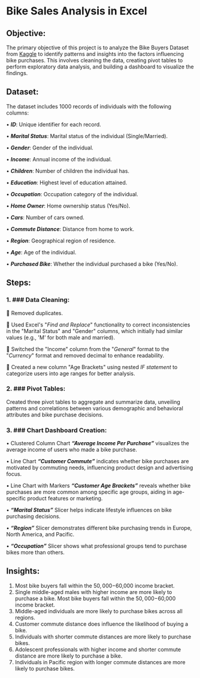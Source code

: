 # **Bike Sales Analysis in Excel**

## **Objective:**
The primary objective of this project is to analyze the Bike Buyers Dataset from [Kaggle](https://www.kaggle.com/datasets/heeraldedhia/bike-buyers?resource=download) to identify patterns and insights into the factors influencing bike purchases. This involves cleaning the data, creating pivot tables to perform exploratory data analysis, and building a dashboard to visualize the findings.

## **Dataset:**

The dataset includes 1000 records of individuals with the following columns:

•	**_ID_**: Unique identifier for each record.

•	**_Marital Status_**: Marital status of the individual (Single/Married).

•	**_Gender_**: Gender of the individual.

•	**_Income_**: Annual income of the individual.

•	**_Children_**: Number of children the individual has.

•	**_Education_**: Highest level of education attained.

•	**_Occupation_**: Occupation category of the individual.

•	**_Home Owner_**: Home ownership status (Yes/No).

•	**_Cars_**: Number of cars owned.

•	**_Commute Distance_**: Distance from home to work.

•	**_Region_**: Geographical region of residence.

•	**_Age_**: Age of the individual.

•	**_Purchased Bike_**: Whether the individual purchased a bike (Yes/No).

## **Steps:**

### 1.	### Data Cleaning:
		
	Removed duplicates.

	Used Excel's "_Find and Replace_" functionality to correct inconsistencies in the "Marital Status" and "Gender" columns, which initially had similar values (e.g., 'M' for both male and married).

	Switched the "Income" column from the "_General_" format to the "_Currency_" format and removed decimal to enhance readability.

	Created a new column "Age Brackets" using nested _IF statement_ to categorize users into age ranges for better analysis.


### 2.	### Pivot Tables:

Created three pivot tables to aggregate and summarize data, unveiling patterns and correlations between various demographic and behavioral attributes and bike purchase decisions.

### 3.	### Chart Dashboard Creation:

•	Clustered Column Chart **_“Average Income Per Purchase”_** visualizes the average income of users who made a bike purchase.

•	Line Chart **_“Customer Commute”_** indicates whether bike purchases are motivated by commuting needs, influencing product design and advertising focus.

•	Line Chart with Markers **_“Customer Age Brackets”_** reveals whether bike purchases are more common among specific age groups, aiding in age-specific product features or marketing.

•	**_“Marital Status”_** Slicer helps indicate lifestyle influences on bike purchasing decisions.

•	**_“Region”_** Slicer demonstrates different bike purchasing trends in Europe, North America, and Pacific.

•	**_“Occupation”_** Slicer shows what professional groups tend to purchase bikes more than others.

## **Insights:**

1) Most bike buyers fall within the $50,000-$60,000 income bracket.
2) Single middle-aged males with higher income are more likely to purchase a bike. Most bike buyers fall within the $50,000-$60,000 income bracket.
3) Middle-aged individuals are more likely to purchase bikes across all regions.
4) Customer commute distance does influence the likelihood of buying a bike.
5) Individuals with shorter commute distances are more likely to purchase bikes.
6) Adolescent professionals with higher income and shorter commute distance are more likely to purchase a bike.
7) Individuals in Pacific region with longer commute distances are more likely to purchase bikes.



